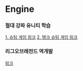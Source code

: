 # Engine

### 절대 강좌 유니티 학습

[1. 슈팅 게임 링크](https://github.com/KCalender/Engine/tree/main/Unity/Absolute)
[2. 탱크 슈팅 게임 링크](https://github.com/KCalender/Engine/tree/main/Unity/TankAttack)

### 리그오브레전드 역개발

[링크](https://github.com/KCalender/Engine/tree/main/Unity/League%20of%20legend%20reverse%20develop)

